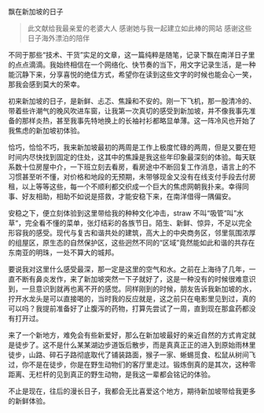 飘在新加坡的日子

> 此文献给我最亲爱的老婆大人
> 感谢她与我一起建立如此棒的网站
> 感谢这些日子海外漂泊的陪伴

不同于那些“技术、干货”实足的文章，这一篇纯粹是随笔，记录下飘在南洋日子里的点点滴滴。我始终相信在一个网络化、快节奏的当下，用文字记录生活，是一种能沉静下来，分享喜悦的绝佳方式，希望你在读到这些文字的时候也能会心一笑，那我会感到莫大的荣幸。

初来新加坡的日子，是新鲜、忐忑、焦躁和不安的。刚一下飞机，那一股清冷的、带着些许潮气的晚风吹进车窗，让我第一次真切的感受到新加坡，并不像我事先准备的那样炎热，甚至我事先特地换上的长袖衬衫都略显单薄。这一阵冷风也开始了我焦虑的新加坡初体验。

恰巧，恰恰不巧，我来新加坡最初的两周是工作上极度忙碌的两周，但是又要在短时间内尽快找到固定的住处，这其中的焦躁是我这些年印象最深刻的体验。每天联系数十位房屋中介，一下班立刻去看房，看房途中不断回复工作消息，语言上的不习惯甚至听不懂，对价格和地段的无预期，未带够现金又没有在线支付手段去付房租，以上等等这些，每一个不顺利都交织成一个巨大的焦虑网朝我扑来。幸得同事、好友相助，相助不如说是搭救，才能安稳下来，在南洋借得一隅偏安。

安稳之下，便立刻体验到这里带给我的种种文化冲击，straw 不叫“吸管”叫”水草“，完全看不懂的菜单，张灯结彩的各族节日。陌生、新鲜、惊异，不足以完全形容我的感受。现代与复古和谐共处的建筑，高大上的中央商务区，邻里氛围浓厚的组屋区，原生态的自然保护区，这些迥然不同的“区域”竟然能如此和谐的共存在东南亚的明珠，一处不算大的城邦。

要说我对这里什么感受最深，那一定是这里的空气和水。之前在上海待了几年，一直不断有鼻炎发作，来了新加坡突然一下子就好了，这是一种没有的时候很难意识到，一旦意识到就再也离不开的感觉。同样刚到的时候，朋友告诉我新加坡的水，拧开水龙头是可以直接喝的，当时我的反应就是，这之前只在电影里见到过，真的可以吗？我提前准备好了止腹泻的药物，打算先尝试了一周，直到现在那盒药都没有打开过。

来了一个新地方，难免会有些新爱好，那么在新加坡最好的亲近自然的方式肯定就是徒步了。这不是什么某某湖边步道饭后散步，而是真真正正的进入到原始雨林里徒步，山路、碎石子路彻底取代了铺装路面，猴子一家、蜥蜴觅食、松鼠从树间飞过，你不是在徒步，你是在野生动物们的客厅里走过。锻炼倒真的是其次，这种零距离、无栏杆的见到真正的野生动物，是我这一辈都会铭记的体验。

不止是现在，往后的漫长日子，我都会无比喜爱这个地方，期待新加坡带给我更多的新鲜体验。